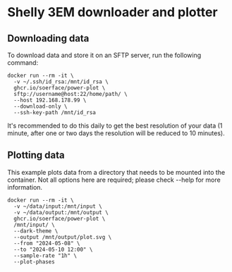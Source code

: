 # Shelly 3EM downloader and plotter

## Downloading data

To download data and store it on an SFTP server, run the following command:

```shell
docker run --rm -it \
  -v ~/.ssh/id_rsa:/mnt/id_rsa \
  ghcr.io/soerface/power-plot \
  sftp://username@host:22/home/path/ \
  --host 192.168.178.99 \
  --download-only \
  --ssh-key-path /mnt/id_rsa 
```

It's recommended to do this daily to get the best resolution of your data
(1 minute, after one or two days the resolution will be reduced to 10 minutes).

## Plotting data

This example plots data from a directory that needs to be mounted into the container.
Not all options here are required; please check --help for more information.

```shell
docker run --rm -it \
  -v ~/data/input:/mnt/input \
  -v ~/data/output:/mnt/output \
  ghcr.io/soerface/power-plot \
  /mnt/input/ \
  --dark-theme \
  --output /mnt/output/plot.svg \
  --from "2024-05-08" \
  --to "2024-05-10 12:00" \
  --sample-rate "1h" \
  --plot-phases
```